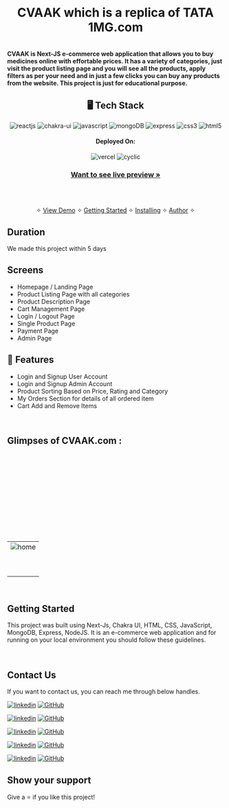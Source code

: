 <h1 align="center">CVAAK which is a replica of TATA 1MG.com</h1>
<br />
<strong>CVAAK is Next-JS e-commerce web application that allows you to buy medicines online with effortable prices. It has a variety of categories, just visit the product listing page and you will see all the products, apply filters as per your need and in just a few clicks you can buy any products from the website. This project is just for educational purpose.</strong>

<h2 align="center">🖥️ Tech Stack</h2>


<!-- <h4 align="center">Frontend:</h4> -->

<p align="center">
  <img src="https://img.shields.io/badge/React-20232A?style=for-the-badge&logo=react&logoColor=61DAFB" alt="reactjs" />
  <img src="https://img.shields.io/badge/Chakra%20UI-3bc7bd?style=for-the-badge&logo=chakraui&logoColor=white" alt="chakra-ui" />
  <img src="https://img.shields.io/badge/JavaScript-323330?style=for-the-badge&logo=javascript&logoColor=F7DF1E" alt="javascript" />
  <img src="https://img.shields.io/badge/MongoDB-02303A?style=for-the-badge&logo=react-router&logoColor=white" alt="mongoDB" />
    <img src="https://img.shields.io/badge/Express-02303A?style=for-the-badge&logo=react-router&logoColor=white" alt="express" />
  <img src="https://img.shields.io/badge/CSS3-1572B6?style=for-the-badge&logo=css3&logoColor=white" alt="css3" />
  <img src="https://img.shields.io/badge/HTML5-E34F26?style=for-the-badge&logo=html5&logoColor=white" alt="html5" />
</p>


<h4 align="center">Deployed On:</h4>

<p align="center">
  <img src="https://img.shields.io/badge/Vercel-00C7B7?style=for-the-badge&logo=netlify&logoColor=white" alt="vercel" />
  <img src="https://img.shields.io/badge/cyclic-430098?style=for-the-badge&logo=vercel&logoColor=white" alt="cyclic" />
</p>



<h3 align="center"><a href="https://bookwik-project.vercel.app/"><strong>Want to see live preview »</strong></a></h3>
<br />
<p align="center">
  <br />&#10023;
  <a href="#Demo">View Demo</a> &#10023;
  <a href="#Getting-Started">Getting Started</a> &#10023; 
  <a href="#Install">Installing</a> &#10023;
  <a href="#Contact Us">Author</a> &#10023;
</p>



## Duration 
We made this project within 5 days
<br />

## Screens 
- Homepage / Landing Page
- Product Listing Page with all categories
- Product Description Page
- Cart Management Page
- Login / Logout Page
- Single Product Page
- Payment Page
- Admin Page


## 🚀 Features
- Login and Signup User Account
- Login and Signup Admin Account
- Product Sorting Based on Price, Rating and Category
- My Orders Section for details of all ordered item
- Cart Add and Remove Items 

<br />


## Glimpses of CVAAK.com :
<table>
  <tr>
    <td><img src="https://user-images.githubusercontent.com/107903370/229373136-54efcca0-f011-4eab-aee3-7d0d2a4c6a45.png"  alt="home" /></td>
  </tr>
  <br/>
  <tr>
    <td><img src="https://user-images.githubusercontent.com/107903370/229373764-2e78aa33-3121-4827-96bb-9db99eff8d50.png"  alt="" /></td>
  </tr>
  <br/>
  <tr>
    <td><img src="https://user-images.githubusercontent.com/107903370/229374459-4aae2af9-e713-4228-9bdf-dee5ecf9e863.png"  alt="" /></td>
  </tr>
  <br/>
   <tr>
    <td><img src="https://user-images.githubusercontent.com/107903370/229374657-f95af9dd-c173-4608-b3b3-9266d15aaabe.png"   alt="" /></td>
  </tr>
  <br/>
  <tr>
    <td><https://user-images.githubusercontent.com/107903370/229374722-23825591-7c3b-4e79-9e77-916776ebe525.png"  alt="" /></td>
  </tr>
  <br/>
   <tr>
    <td><img src="https://user-images.githubusercontent.com/107903370/229374956-25aab4b5-ac20-4ec4-bbba-b24a68b47193.png"   alt="" /></td>
  </tr>
  <br/>
  <br/>
   <tr>
    <td><img src="https://user-images.githubusercontent.com/107903370/229375032-aeacc34b-3479-4c57-9a31-c9d137d71648.png"   alt="" /></td>
  </tr>
  <br/>
   <tr>
    <td><img src="https://user-images.githubusercontent.com/107903370/229375089-7b0156f5-e852-4dd0-a5fd-a40caa883dbd.png"   alt="" /></td>
  </tr>
  <br/>
    <tr>
    <td><img src="https://user-images.githubusercontent.com/107903370/229375158-5b87f8ec-8f67-43a9-b5cc-53f5607429e9.png"   alt="" /></td>
  </tr>
  <br/>
      <tr>
    <td><img src="https://user-images.githubusercontent.com/107903370/229375221-b36dd1cd-b44e-46c2-bee3-3c45b6d8ccd9.png"   alt="" /></td>
  </tr>
  <br/>

</table>

<br />



## Getting Started

This project was built using Next-Js, Chakra UI, HTML, CSS, JavaScript, MongoDB, Express, NodeJS. It is an e-commerce web application and for running on your local environment you should follow these guidelines.


<br />

## Contact Us

If you want to contact us, you can reach me through below handles. <br />


[![linkedin](https://img.shields.io/badge/Varun_Ergurala-0077B5?style=for-the-badge&logo=linkedin&logoColor=white)](https://www.linkedin.com/in/varun8177/)
[![GitHub](https://img.shields.io/badge/Rajesh_Kumar-0077B5?style=for-the-badge&logo=Github&logoColor=white)](https://github.com/rajeshdeo)

[![linkedin](https://img.shields.io/badge/Chandra_Sekhar-0077B5?style=for-the-badge&logo=linkedin&logoColor=white)](https://github.com/Gedelachandrasekhar126396)
[![GitHub](https://img.shields.io/badge/Chandra_Sekhar-0077B5?style=for-the-badge&logo=Github&logoColor=white)](https://github.com/Gedelachandrasekhar126396)

[![linkedin](https://img.shields.io/badge/Neha_Kumari-0077B5?style=for-the-badge&logo=linkedin&logoColor=white)](https://www.linkedin.com/in/guptaneha0111/)
[![GitHub](https://img.shields.io/badge/Neha_Kumari-0077B5?style=for-the-badge&logo=Github&logoColor=white)](https://github.com/guptaneha0111)


[![linkedin](https://img.shields.io/badge/Prajwalhg-0077B5?style=for-the-badge&logo=linkedin&logoColor=white)](https://github.com/mazerunner321)
[![GitHub](https://img.shields.io/badge/Prajwalhg-0077B5?style=for-the-badge&logo=Github&logoColor=white)](https://github.com/mazerunner321)

[![linkedin](https://img.shields.io/badge/Santosh_Sharma-0077B5?style=for-the-badge&logo=linkedin&logoColor=white)](https://www.linkedin.com/in/aditya-anand-2b795a239/)
[![GitHub](https://img.shields.io/badge/Santosh_Sharma-0077B5?style=for-the-badge&logo=Github&logoColor=white)](https://github.com/AdityaBr11/)





## Show your support

Give a ⭐️ if you like this project!

